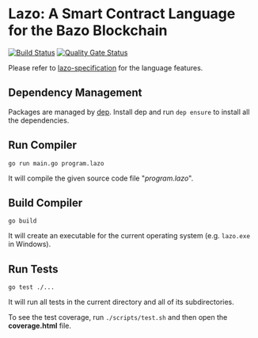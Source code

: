 # Lazo: A Smart Contract Language for the Bazo Blockchain

[![Build Status](https://travis-ci.org/bazo-blockchain/lazo.svg?branch=master)](https://travis-ci.org/bazo-blockchain/lazo)
[![Quality Gate Status](https://sonarcloud.io/api/project_badges/measure?project=bazo-blockchain_lazo&metric=alert_status)](https://sonarcloud.io/dashboard?id=bazo-blockchain_lazo)

Please refer to [lazo-specification](https://github.com/bazo-blockchain/lazo-specification) for the language features.

## Dependency Management

Packages are managed by [dep](https://golang.github.io/dep/). Install dep and run `dep ensure` to install all the dependencies.

## Run Compiler

`go run main.go program.lazo`

It will compile the given source code file "*program.lazo*".

## Build Compiler

`go build` 

It will create an executable for the current operating system (e.g. `lazo.exe` in Windows).

## Run Tests

`go test ./...` 

It will run all tests in the current directory and all of its subdirectories.

To see the test coverage, run `./scripts/test.sh` and then open the **coverage.html** file.  

